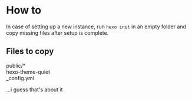 # How to  
In case of setting up a new instance, run `hexo init` in an empty folder and copy missing files after setup is complete.  
## Files to copy
public/*  
hexo-theme-quiet  
_config.yml  

...i guess that's about it